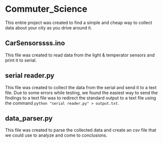 # Commuter_Science
  This entire project was created to find a simple and cheap way to collect data about your city as you drive around it. 

**CarSensorssss.ino**
---
This file was created to read data from the light & temperator sensors and print it to serial. 

**serial reader.py**
---
This file was created to collect the data from the serial and send it to a text file. Due to some errors while testing, we found the easiest way to send the findings to a text file was to redirect the standard output to a text file using the command `python "serial reader.py" > output.txt`.

**data_parser.py**
---
This file was created to parse the collected data and create an csv file that we could use to analyze and come to conclusions. 
